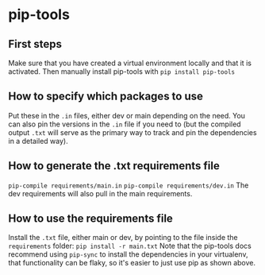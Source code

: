 # pip-tools

## First steps
Make sure that you have created a virtual environment locally and that it is activated. Then manually install pip-tools with `pip install pip-tools`

## How to specify which packages to use
Put these in the `.in` files, either dev or main depending on the need. You can also pin the versions in the `.in` file if you need to (but the compiled output `.txt` will serve as the primary way to track and pin the dependencies in a detailed way).

## How to generate the .txt requirements file
`pip-compile requirements/main.in`
`pip-compile requirements/dev.in`
The dev requirements will also pull in the main requirements.

## How to use the requirements file
Install the `.txt` file, either main or dev, by pointing to the file inside the `requirements` folder:
`pip install -r main.txt`
Note that the pip-tools docs recommend using `pip-sync` to install the dependencies in your virtualenv, that functionality can be flaky, so it's easier to just use pip as shown above.